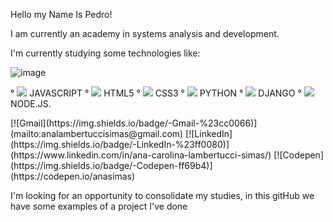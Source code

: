 

Hello my Name Is Pedro!

I am currently an academy in systems analysis and development.

I'm currently studying some technologies like:

![image]({https://img.shields.io/badge/JavaScript-323330?style=for-the-badge&logo=javascript&logoColor=F7DF1E})

° <img src="{https://img.shields.io/badge/JavaScript-323330?style=for-the-badge&logo=javascript&logoColor=F7DF1E}" /> JAVASCRIPT
° <img src="{https://img.shields.io/badge/HTML5-E34F26?style=for-the-badge&logo=html5&logoColor=white}" /> HTML5
° <img src="{https://img.shields.io/badge/CSS3-1572B6?style=for-the-badge&logo=css3&logoColor=white}" /> CSS3
° <img src="{https://img.shields.io/badge/Python-FFD43B?style=for-the-badge&logo=python&logoColor=blue}" /> PYTHON
° <img src="{https://img.shields.io/badge/Django-092E20?style=for-the-badge&logo=django&logoColor=green}" /> DJANGO
° <img src="{https://img.shields.io/badge/Node.js-339933?style=for-the-badge&logo=nodedotjs&logoColor=white}" /> NODE.JS.

<div>
[![Gmail](https://img.shields.io/badge/-Gmail-%23cc0066)](mailto:analambertuccisimas@gmail.com)
[![LinkedIn](https://img.shields.io/badge/-LinkedIn-%23ff0080)](https://www.linkedin.com/in/ana-carolina-lambertucci-simas/)
[![Codepen](https://img.shields.io/badge/-Codepen-ff69b4)](https://codepen.io/anasimas)
</div>

I'm looking for an opportunity to consolidate my studies, in this gitHub we have some examples of a project I've done






